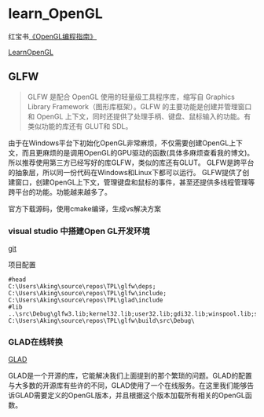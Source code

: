 # learn_OpenGL

红宝书[《OpenGL编程指南》](www.opengl-redbook.com)

[LearnOpenGL](https://learnopengl-cn.github.io/)



## GLFW

> GLFW 是配合 OpenGL 使用的轻量级工具程序库，缩写自 Graphics Library Framework（图形库框架）。GLFW 的主要功能是创建并管理窗口和 OpenGL 上下文，同时还提供了处理手柄、键盘、鼠标输入的功能。有类似功能的库还有 GLUT和 SDL。

由于在Windows平台下初始化OpenGL非常麻烦，不仅需要创建OpenGL上下文，而且更麻烦的是调用OpenGL的GPU驱动的函数(具体多麻烦查看我的博文)。所以推荐使用第三方已经写好的库GLFW，类似的库还有GLUT。
GLFW是跨平台的抽象层，所以同一份代码在Windows和Linux下都可以运行。
GLFW提供了创建窗口，创建OpenGL上下文，管理键盘和鼠标的事件，甚至还提供多线程管理等跨平台的功能。功能越来越多了。

官方下载源码，使用cmake编译，生成vs解决方案



### visual studio 中搭建Open GL开发环境

[git](https://github.com/glfw/glfw)

项目配置

```shell
#head
C:\Users\Aking\source\repos\TPL\glfw\deps;
C:\Users\Aking\source\repos\TPL\glfw\include;
C:\Users\Aking\source\repos\TPL\glad\include
#lib
..\src\Debug\glfw3.lib;kernel32.lib;user32.lib;gdi32.lib;winspool.lib;shell32.lib;ole32.lib;oleaut32.lib;uuid.lib;comdlg32.lib;advapi32.lib
C:\Users\Aking\source\repos\TPL\glfw\build\src\Debug\
```

### GLAD在线转换

[GLAD](https://glad.dav1d.de/)

GLAD是一个开源的库，它能解决我们上面提到的那个繁琐的问题。GLAD的配置与大多数的开源库有些许的不同，GLAD使用了一个在线服务。在这里我们能够告诉GLAD需要定义的OpenGL版本，并且根据这个版本加载所有相关的OpenGL函数。

```c++

```

